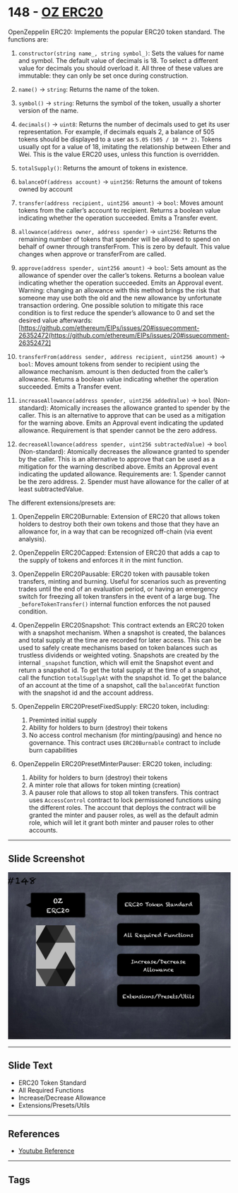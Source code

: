 # 148 - [OZ ERC20](OZ%20ERC20.md)
OpenZeppelin ERC20: Implements the popular ERC20 token standard. The functions are:

1.  `constructor(string name_, string symbol_)`: Sets the values for name and symbol. The default value of decimals is 18. To select a different value for decimals you should overload it. All three of these values are immutable: they can only be set once during construction.
    
2.  `name()` → `string`: Returns the name of the token.
    
3.  `symbol()` → `string`: Returns the symbol of the token, usually a shorter version of the name.
    
4.  `decimals()` → `uint8`: Returns the number of decimals used to get its user representation. For example, if decimals equals 2, a balance of 505 tokens should be displayed to a user as `5.05` `(505 / 10 ** 2)`. Tokens usually opt for a value of 18, imitating the relationship between Ether and Wei. This is the value ERC20 uses, unless this function is overridden.
    
5.  `totalSupply()`: Returns the amount of tokens in existence.
    
6.  `balanceOf(address account)` → `uint256`: Returns the amount of tokens owned by account
    
7.  `transfer(address recipient, uint256 amount)` → `bool`: Moves amount tokens from the caller’s account to recipient. Returns a boolean value indicating whether the operation succeeded. Emits a Transfer event.
    
8.  `allowance(address owner, address spender)` → `uint256`: Returns the remaining number of tokens that spender will be allowed to spend on behalf of owner through transferFrom. This is zero by default. This value changes when approve or transferFrom are called.
    
9.  `approve(address spender, uint256 amount)` → `bool`: Sets amount as the allowance of spender over the caller’s tokens. Returns a boolean value indicating whether the operation succeeded. Emits an Approval event. Warning: changing an allowance with this method brings the risk that someone may use both the old and the new allowance by unfortunate transaction ordering. One possible solution to mitigate this race condition is to first reduce the spender’s allowance to 0 and set the desired value afterwards: [https://github.com/ethereum/EIPs/issues/20#issuecomment-26352472(https://github.com/ethereum/EIPs/issues/20#issuecomment-26352472]
    
10.  `transferFrom(address sender, address recipient, uint256 amount)` → `bool`: Moves amount tokens from sender to recipient using the allowance mechanism. amount is then deducted from the caller’s allowance. Returns a boolean value indicating whether the operation succeeded. Emits a Transfer event.
    
11.  `increaseAllowance(address spender, uint256 addedValue)` → `bool` (Non-standard): Atomically increases the allowance granted to spender by the caller. This is an alternative to approve that can be used as a mitigation for the warning above. Emits an Approval event indicating the updated allowance. Requirement is that spender cannot be the zero address.
    
12.  `decreaseAllowance(address spender, uint256 subtractedValue)` → `bool` (Non-standard): Atomically decreases the allowance granted to spender by the caller. This is an alternative to approve that can be used as a mitigation for the warning described above. Emits an Approval event indicating the updated allowance. Requirements are: 
	1.  Spender cannot be the zero address. 
	2.  Spender must have allowance for the caller of at least subtractedValue.

The different extensions/presets are:

1.  OpenZeppelin ERC20Burnable: Extension of ERC20 that allows token holders to destroy both their own tokens and those that they have an allowance for, in a way that can be recognized off-chain (via event analysis).
    
2.  OpenZeppelin ERC20Capped: Extension of ERC20 that adds a cap to the supply of tokens and enforces it in the mint function.
    
3.  OpenZeppelin ERC20Pausable: ERC20 token with pausable token transfers, minting and burning. Useful for scenarios such as preventing trades until the end of an evaluation period, or having an emergency switch for freezing all token transfers in the event of a large bug. The `_beforeTokenTransfer()` internal function enforces the not paused condition. 
    
4.  OpenZeppelin ERC20Snapshot: This contract extends an ERC20 token with a snapshot mechanism. When a snapshot is created, the balances and total supply at the time are recorded for later access. This can be used to safely create mechanisms based on token balances such as trustless dividends or weighted voting. Snapshots are created by the internal `_snapshot` function, which will emit the Snapshot event and return a snapshot id. To get the total supply at the time of a snapshot, call the function `totalSupplyAt` with the snapshot id. To get the balance of an account at the time of a snapshot, call the `balanceOfAt` function with the snapshot id and the account address.
    
5.  OpenZeppelin ERC20PresetFixedSupply: ERC20 token, including: 
	1.  Preminted initial supply 
	2.  Ability for holders to burn (destroy) their tokens 
	3.  No access control mechanism (for minting/pausing) and hence no governance. This contract uses `ERC20Burnable` contract to include burn capabilities
    
6.  OpenZeppelin ERC20PresetMinterPauser: ERC20 token, including: 
	1. Ability for holders to burn (destroy) their tokens 
	2. A minter role that allows for token minting (creation)
	3. A pauser role that allows to stop all token transfers. This contract uses `AccessControl` contract to lock permissioned functions using the different roles. The account that deploys the contract will be granted the minter and pauser roles, as well as the default admin role, which will let it grant both minter and pauser roles to other accounts.
___
## Slide Screenshot
![148.png](../images/solidity201/148.png)
___
## Slide Text
- ERC20 Token Standard
- All Required Functions
- Increase/Decrease Allowance
- Extensions/Presets/Utils
___
## References
- [Youtube Reference](https://youtu.be/C0zBhTgppLQ?t=1024)
___
## Tags